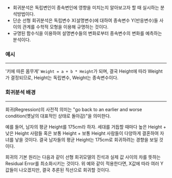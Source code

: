 - 회귀분석은 독립변인이 종속변인에 영향을 미치는지 알아보고자 할 때 실시하는 분석방법이다.
- 단순 선형 회귀분석은 독립변수 X(설명변수)에 대하여 종속변수 Y(반응변수)들 사이의 관계를 수학적 모형을 이용해 규명하는 것이다.
- 규명된 함수식을 이용하여 설명변수들의 변화로부터 종속변수의 변화를 예측하는 분석이다.


### 예시
---
'키에 따른 몸무게'
`Weight = a + b * Height`가 되며,
결국 Height에 따라 Weight가 결정되므로,
Height는 독립변수, Weight는 종속변수이다.


### 회귀분석 배경
---
회귀(Regression)의 사전적 의미는 "go back to an earlier and worse condition(옛날의 대표적인 상태로 돌아감)"을 의미한다.

예를 들어, 남자의 평균 Height를 175cm라 하자. 
세대를 거듭할 때마다 높은 Height + 낮은 Height 사람들 혹은 보통 Height + 보통 Height 사람들이 다양하게 결혼하여 자녀를 낳을 것이다.
결국 남자들의 평균 Height는 175cm로 회귀하려는 경향을 보일 것이다.


회귀의 기본 원리는 다음과 같이 선형 회귀모델의 진석과 실제 값 사이의 차를 뜻하는 Residual Error를 최소화시키는 것이다.
위 예와 같이 적용한다면, X값에 따라 여러 Y값들이 나오겠지만, 결국 추론된 직선으로 회귀할 것이다.